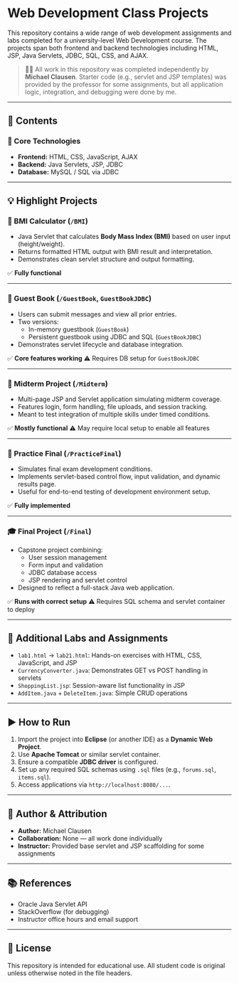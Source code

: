 # Web Development Class Projects

This repository contains a wide range of web development assignments and labs completed for a university-level Web Development course. The projects span both frontend and backend technologies including HTML, JSP, Java Servlets, JDBC, SQL, CSS, and AJAX.

> 🧑‍🎓 All work in this repository was completed independently by **Michael Clausen**. Starter code (e.g., servlet and JSP templates) was provided by the professor for some assignments, but all application logic, integration, and debugging were done by me.

---

## 📂 Contents

### 🔹 Core Technologies

- **Frontend:** HTML, CSS, JavaScript, AJAX
- **Backend:** Java Servlets, JSP, JDBC
- **Database:** MySQL / SQL via JDBC

---

## 💡 Highlight Projects

### 🧮 BMI Calculator (`/BMI`)

- Java Servlet that calculates **Body Mass Index (BMI)** based on user input (height/weight).
- Returns formatted HTML output with BMI result and interpretation.
- Demonstrates clean servlet structure and output formatting.

✅ **Fully functional**

---

### 📒 Guest Book (`/GuestBook`, `GuestBookJDBC`)

- Users can submit messages and view all prior entries.
- Two versions:
  - In-memory guestbook (`GuestBook`)
  - Persistent guestbook using JDBC and SQL (`GuestBookJDBC`)
- Demonstrates servlet lifecycle and database integration.

✅ **Core features working**
⚠️ Requires DB setup for `GuestBookJDBC`

---

### 🧪 Midterm Project (`/Midterm`)

- Multi-page JSP and Servlet application simulating midterm coverage.
- Features login, form handling, file uploads, and session tracking.
- Meant to test integration of multiple skills under timed conditions.

✅ **Mostly functional**
⚠️ May require local setup to enable all features

---

### 🧪 Practice Final (`/PracticeFinal`)

- Simulates final exam development conditions.
- Implements servlet-based control flow, input validation, and dynamic results page.
- Useful for end-to-end testing of development environment setup.

✅ **Fully implemented**

---

### 🎓 Final Project (`/Final`)

- Capstone project combining:
  - User session management
  - Form input and validation
  - JDBC database access
  - JSP rendering and servlet control
- Designed to reflect a full-stack Java web application.

✅ **Runs with correct setup**
⚠️ Requires SQL schema and servlet container to deploy

---

## 🧪 Additional Labs and Assignments

- `lab1.html` → `lab21.html`: Hands-on exercises with HTML, CSS, JavaScript, and JSP
- `CurrencyConverter.java`: Demonstrates GET vs POST handling in servlets
- `ShoppingList.jsp`: Session-aware list functionality in JSP
- `AddItem.java` + `DeleteItem.java`: Simple CRUD operations

---

## ▶️ How to Run

1. Import the project into **Eclipse** (or another IDE) as a **Dynamic Web Project**.
2. Use **Apache Tomcat** or similar servlet container.
3. Ensure a compatible **JDBC driver** is configured.
4. Set up any required SQL schemas using `.sql` files (e.g., `forums.sql`, `items.sql`).
5. Access applications via `http://localhost:8080/...`.

---

## 👥 Author & Attribution

- **Author:** Michael Clausen
- **Collaboration:** None — all work done individually
- **Instructor:** Provided base servlet and JSP scaffolding for some assignments

---

## 📚 References

- Oracle Java Servlet API
- StackOverflow (for debugging)
- Instructor office hours and email support

---

## 📜 License

This repository is intended for educational use. All student code is original unless otherwise noted in the file headers.
